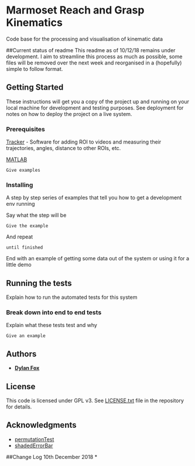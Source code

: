 # Marmoset Reach and Grasp Kinematics 

Code base for the processing and visualisation of kinematic data

##Current status of readme 
This readme as of 10/12/18 remains under development. I aim to streamline this process as much as possible, some files will be removed over the next week and reorganised in a (hopefully) simple to follow format. 


## Getting Started

These instructions will get you a copy of the project up and running on your local machine for development and testing purposes. See deployment for notes on how to deploy the project on a live system.

### Prerequisites

[Tracker](https://physlets.org/tracker/) - Software for adding ROI to videos and measuring their trajectories, angles, distance to other ROIs, etc. 

[MATLAB](https://au.mathworks.com/products/matlab.html) 


```
Give examples
```

### Installing

A step by step series of examples that tell you how to get a development env running

Say what the step will be

```
Give the example
```

And repeat

```
until finished
```

End with an example of getting some data out of the system or using it for a little demo

## Running the tests

Explain how to run the automated tests for this system

### Break down into end to end tests

Explain what these tests test and why

```
Give an example
```

## Authors

* [**Dylan Fox**](https://github.com/DylanFox)

## License

This code is licensed under GPL v3. See [LICENSE.txt](LICENSE.txt) file in the repository for details.

## Acknowledgments

* [permutationTest](https://github.com/lrkrol/permutationTest)
* [shadedErrorBar](https://github.com/raacampbell/shadedErrorBar) 

##Change Log 
10th December 2018
*
